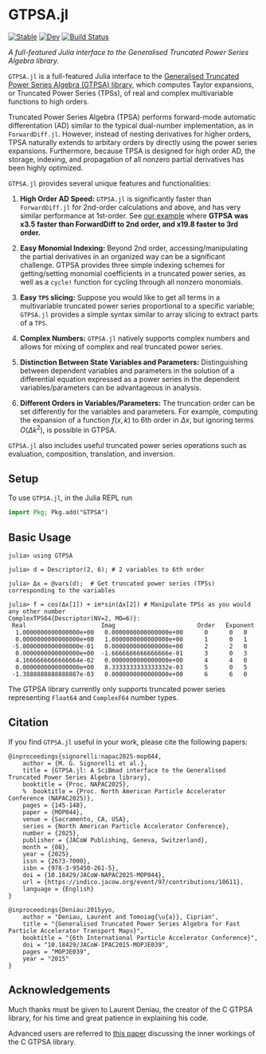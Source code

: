 # GTPSA.jl
[![Stable](https://img.shields.io/badge/docs-stable-blue.svg)](https://bmad-sim.github.io/GTPSA.jl/stable/)
[![Dev](https://img.shields.io/badge/docs-dev-blue.svg)](https://bmad-sim.github.io/GTPSA.jl/dev/)
[![Build Status](https://github.com/bmad-sim/GTPSA.jl/actions/workflows/CI.yml/badge.svg?branch=main)](https://github.com/bmad-sim/GTPSA.jl/actions/workflows/CI.yml?query=branch%3Amain)

*A full-featured Julia interface to the Generalised Truncated Power Series Algebra library.*

`GTPSA.jl` is a full-featured Julia interface to the [Generalised Truncated Power Series Algebra (GTPSA) library](https://madx.web.cern.ch/releases/madng/html/mad_mod_diffalg.html), which computes Taylor expansions, or Truncated Power Series (TPSs), of real and complex multivariable functions to high orders.

Truncated Power Series Algebra (TPSA) performs forward-mode automatic differentation (AD) similar to the typical dual-number implementation, as in `ForwardDiff.jl`. However, instead of nesting derivatives for higher orders, TPSA naturally extends to arbitary orders by directly using the power series expansions. Furthermore, because TPSA is designed for high order AD, the storage, indexing, and propagation of all nonzero partial derivatives has been highly optimized.

`GTPSA.jl` provides several unique features and functionalities:

1. **High Order AD Speed:** `GTPSA.jl` is significantly faster than `ForwardDiff.jl` for 2nd-order calculations and above, and has very similar performance at 1st-order. See [our example](https://github.com/bmad-sim/GTPSA.jl/blob/main/benchmark/track.jl) where **GTPSA was x3.5 faster than ForwardDiff to 2nd order, and x19.8 faster to 3rd order.**

2. **Easy Monomial Indexing:** Beyond 2nd order, accessing/manipulating the partial derivatives in an organized way can be a significant challenge. GTPSA provides three simple indexing schemes for getting/setting monomial coefficients in a truncated power series, as well as a `cycle!` function for cycling through all nonzero monomials.

3. **Easy `TPS` slicing:** Suppose you would like to get all terms in a multivariable truncated power series proportional to a specific variable; `GTPSA.jl` provides a simple syntax similar to array slicing to extract parts of a `TPS`.

4. **Complex Numbers:** `GTPSA.jl` natively supports complex numbers and allows for mixing of complex and real truncated power series.

5. **Distinction Between State Variables and Parameters:** Distinguishing between dependent variables and parameters in the solution of a differential equation expressed as a power series in the dependent variables/parameters can be advantageous in analysis.

6. **Different Orders in Variables/Parameters:** The truncation order can be set differently for the variables and parameters. For example, computing the expansion of a function $f(x,k)$ to 6th order in $\Delta x$, but ignoring terms $O(\Delta k^2)$, is possible in GTPSA.


`GTPSA.jl` also includes useful truncated power series operations such as evaluation, composition, translation, and inversion.

## Setup
To use `GTPSA.jl`, in the Julia REPL run

```julia
import Pkg; Pkg.add("GTPSA")
```

## Basic Usage
```julia-repl
julia> using GTPSA

julia> d = Descriptor(2, 6); # 2 variables to 6th order

julia> Δx = @vars(d);  # Get truncated power series (TPSs) corresponding to the variables

julia> f = cos(Δx[1]) + im*sin(Δx[2]) # Manipulate TPSs as you would any other number
ComplexTPS64{Descriptor(NV=2, MO=6)}:
 Real                     Imag                       Order   Exponent
  1.0000000000000000e+00   0.0000000000000000e+00      0      0   0
  0.0000000000000000e+00   1.0000000000000000e+00      1      0   1
 -5.0000000000000000e-01   0.0000000000000000e+00      2      2   0
  0.0000000000000000e+00  -1.6666666666666666e-01      3      0   3
  4.1666666666666664e-02   0.0000000000000000e+00      4      4   0
  0.0000000000000000e+00   8.3333333333333332e-03      5      0   5
 -1.3888888888888887e-03   0.0000000000000000e+00      6      6   0
```

The GTPSA library currently only supports truncated power series representing `Float64` and `ComplexF64` number types.

## Citation
If you find `GTPSA.jl` useful in your work, please cite the following papers:
```
@inproceedings{signorelli:napac2025-mop044,
    author = {M. G. Signorelli et al.},
    title = {GTPSA.jl: A SciBmad interface to the Generalised Truncated Power Series Algebra library},
    booktitle = {Proc. NAPAC2025},
    %  booktitle = {Proc. North American Particle Accelerator Conference (NAPAC2025)},
    pages = {145-148},
    paper = {MOP044},
    venue = {Sacramento, CA, USA},
    series = {North American Particle Accelerator Conference},
    number = {2025},
    publisher = {JACoW Publishing, Geneva, Switzerland},
    month = {08},
    year = {2025},
    issn = {2673-7000},
    isbn = {978-3-95450-261-5},
    doi = {10.18429/JACoW-NAPAC2025-MOP044},
    url = {https://indico.jacow.org/event/97/contributions/10611},
    language = {English}
}

@inproceedings{Deniau:2015yyo,
    author = "Deniau, Laurent and Tomoiag{\u{a}}, Ciprian",
    title = "{Generalised Truncated Power Series Algebra for Fast Particle Accelerator Transport Maps}",
    booktitle = "{6th International Particle Accelerator Conference}",
    doi = "10.18429/JACoW-IPAC2015-MOPJE039",
    pages = "MOPJE039",
    year = "2015"
}
```

## Acknowledgements
Much thanks must be given to Laurent Deniau, the creator of the C GTPSA library, for his time and great patience in explaining his code. 

Advanced users are referred to [this paper](https://inspirehep.net/files/286f2ab60e1e7c372cec485337ab5eb6) discussing the inner workings of the C GTPSA library.
